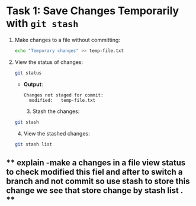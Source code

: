 # **Task 1: Save Changes Temporarily with `git stash`**
1. Make changes to a file without committing:  
   ```bash
   echo "Temporary changes" >> temp-file.txt
   ```
2. View the status of changes:  
   ```bash
   git status
   ```
   - **Output**:  
     ```
     Changes not staged for commit:
       modified:   temp-file.txt
     ```
     3. Stash the changes:  
   ```bash
   git stash
   ```
   4. View the stashed changes:  
   ```bash
   git stash list
   ```



 ##  ** explain -make a changes in a file view status to check modified this fiel and after to switch a branch and not commit so use stash to store this change we see that store change by stash list . **
